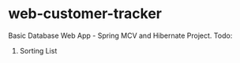 # web-customer-tracker
Basic Database Web App - Spring MCV and Hibernate Project.
Todo:
1) Sorting List
